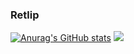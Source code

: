 ### Retlip

[![Anurag's GitHub stats](https://github-readme-stats.vercel.app/api?username=retlipgh)](https://github.com/retlipgh/github-readme-stats) <img src="https://ghchart.rshah.org/retlipgh" />
